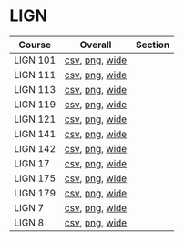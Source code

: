 # LIGN

| Course | Overall | Section |
| ------ | ------- | ------- |
| LIGN 101 | [csv](https://github.com/UCSD-Historical-Enrollment-Data/2023Winter/blob/main/overall/LIGN%20101.csv), [png](https://raw.githubusercontent.com/UCSD-Historical-Enrollment-Data/2023Winter/main/plot_overall/LIGN%20101.png), [wide](https://raw.githubusercontent.com/UCSD-Historical-Enrollment-Data/2023Winter/main/plot_overall_wide/LIGN%20101.png) |  |
| LIGN 111 | [csv](https://github.com/UCSD-Historical-Enrollment-Data/2023Winter/blob/main/overall/LIGN%20111.csv), [png](https://raw.githubusercontent.com/UCSD-Historical-Enrollment-Data/2023Winter/main/plot_overall/LIGN%20111.png), [wide](https://raw.githubusercontent.com/UCSD-Historical-Enrollment-Data/2023Winter/main/plot_overall_wide/LIGN%20111.png) |  |
| LIGN 113 | [csv](https://github.com/UCSD-Historical-Enrollment-Data/2023Winter/blob/main/overall/LIGN%20113.csv), [png](https://raw.githubusercontent.com/UCSD-Historical-Enrollment-Data/2023Winter/main/plot_overall/LIGN%20113.png), [wide](https://raw.githubusercontent.com/UCSD-Historical-Enrollment-Data/2023Winter/main/plot_overall_wide/LIGN%20113.png) |  |
| LIGN 119 | [csv](https://github.com/UCSD-Historical-Enrollment-Data/2023Winter/blob/main/overall/LIGN%20119.csv), [png](https://raw.githubusercontent.com/UCSD-Historical-Enrollment-Data/2023Winter/main/plot_overall/LIGN%20119.png), [wide](https://raw.githubusercontent.com/UCSD-Historical-Enrollment-Data/2023Winter/main/plot_overall_wide/LIGN%20119.png) |  |
| LIGN 121 | [csv](https://github.com/UCSD-Historical-Enrollment-Data/2023Winter/blob/main/overall/LIGN%20121.csv), [png](https://raw.githubusercontent.com/UCSD-Historical-Enrollment-Data/2023Winter/main/plot_overall/LIGN%20121.png), [wide](https://raw.githubusercontent.com/UCSD-Historical-Enrollment-Data/2023Winter/main/plot_overall_wide/LIGN%20121.png) |  |
| LIGN 141 | [csv](https://github.com/UCSD-Historical-Enrollment-Data/2023Winter/blob/main/overall/LIGN%20141.csv), [png](https://raw.githubusercontent.com/UCSD-Historical-Enrollment-Data/2023Winter/main/plot_overall/LIGN%20141.png), [wide](https://raw.githubusercontent.com/UCSD-Historical-Enrollment-Data/2023Winter/main/plot_overall_wide/LIGN%20141.png) |  |
| LIGN 142 | [csv](https://github.com/UCSD-Historical-Enrollment-Data/2023Winter/blob/main/overall/LIGN%20142.csv), [png](https://raw.githubusercontent.com/UCSD-Historical-Enrollment-Data/2023Winter/main/plot_overall/LIGN%20142.png), [wide](https://raw.githubusercontent.com/UCSD-Historical-Enrollment-Data/2023Winter/main/plot_overall_wide/LIGN%20142.png) |  |
| LIGN 17 | [csv](https://github.com/UCSD-Historical-Enrollment-Data/2023Winter/blob/main/overall/LIGN%2017.csv), [png](https://raw.githubusercontent.com/UCSD-Historical-Enrollment-Data/2023Winter/main/plot_overall/LIGN%2017.png), [wide](https://raw.githubusercontent.com/UCSD-Historical-Enrollment-Data/2023Winter/main/plot_overall_wide/LIGN%2017.png) |  |
| LIGN 175 | [csv](https://github.com/UCSD-Historical-Enrollment-Data/2023Winter/blob/main/overall/LIGN%20175.csv), [png](https://raw.githubusercontent.com/UCSD-Historical-Enrollment-Data/2023Winter/main/plot_overall/LIGN%20175.png), [wide](https://raw.githubusercontent.com/UCSD-Historical-Enrollment-Data/2023Winter/main/plot_overall_wide/LIGN%20175.png) |  |
| LIGN 179 | [csv](https://github.com/UCSD-Historical-Enrollment-Data/2023Winter/blob/main/overall/LIGN%20179.csv), [png](https://raw.githubusercontent.com/UCSD-Historical-Enrollment-Data/2023Winter/main/plot_overall/LIGN%20179.png), [wide](https://raw.githubusercontent.com/UCSD-Historical-Enrollment-Data/2023Winter/main/plot_overall_wide/LIGN%20179.png) |  |
| LIGN 7 | [csv](https://github.com/UCSD-Historical-Enrollment-Data/2023Winter/blob/main/overall/LIGN%207.csv), [png](https://raw.githubusercontent.com/UCSD-Historical-Enrollment-Data/2023Winter/main/plot_overall/LIGN%207.png), [wide](https://raw.githubusercontent.com/UCSD-Historical-Enrollment-Data/2023Winter/main/plot_overall_wide/LIGN%207.png) |  |
| LIGN 8 | [csv](https://github.com/UCSD-Historical-Enrollment-Data/2023Winter/blob/main/overall/LIGN%208.csv), [png](https://raw.githubusercontent.com/UCSD-Historical-Enrollment-Data/2023Winter/main/plot_overall/LIGN%208.png), [wide](https://raw.githubusercontent.com/UCSD-Historical-Enrollment-Data/2023Winter/main/plot_overall_wide/LIGN%208.png) |  |

